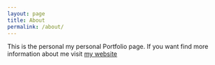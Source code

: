 ```yaml
---
layout: page
title: About
permalink: /about/
---
```


This is the personal my personal Portfolio page.
If you want find more information about me visit [my website](https://www.rodolfopietro.it/)